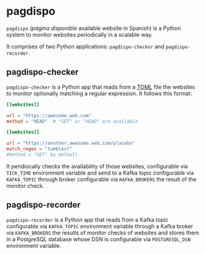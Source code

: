 # pagdispo

`pagdispo` (_página disponible_ available website in Spanish) is a
Python system to monitor websites periodically in a scalable way.

It comprises of two Python applications: `pagdispo-checker` and
`pagdispo-recorder`.

## pagdispo-checker

`pagdispo-checker` is a Python app that reads from a [TOML](https://toml.io/en/) file the websites to monitor
optionally matching a regular expression. It follows this format:

```toml
[[websites]]

url = "https://awesome.web.com"
method = "HEAD"  # "GET" or "HEAD" are available

[[websites]]

url = "https://another.awesome.web.com/placebo"
match_regex = "tumbles?"
#method = "GET" by default
```

It peridiocally checks the availability of those websites,
configurable via `TICK_TIME` environment variable and send to a Kafka
topic configurable via `KAFKA_TOPIC` through broker configurable via
`KAFKA_BROKERS` the result of the monitor check.

## pagdispo-recorder

`pagdispo-recorder` is a Python app that reads from a Kafka topic
configurable via `KAFKA_TOPIC` environment variable through a Kafka
broker via `KAFKA_BROKERS` the results of monitor checks of websites
and stores them in a PostgreSQL database whose DSN is configurable via
`POSTGRESQL_DSN` environment variable.


